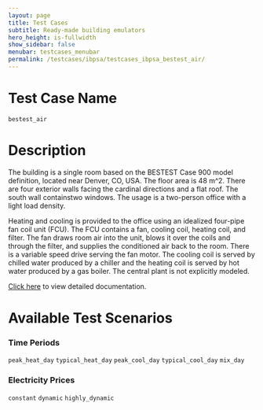```yaml
---
layout: page
title: Test Cases
subtitle: Ready-made building emulators
hero_height: is-fullwidth
show_sidebar: false
menubar: testcases_menubar
permalink: /testcases/ibpsa/testcases_ibpsa_bestest_air/
---
```


# Test Case Name
``bestest_air``

# Description
The building is a single room based on the BESTEST Case 900 model definition,
located near Denver, CO, USA.  The floor area is 48 m^2.
There are four exterior walls facing the cardinal directions and a flat roof.
The south wall containstwo windows.  The usage is a two-person office with a light load density.

Heating and cooling is provided to the office using an idealized four-pipe
fan coil unit (FCU).
The FCU contains a fan, cooling coil, heating coil,
and filter.  The fan draws room air into the unit, blows it over the coils
and through the filter, and supplies the conditioned air back to the room.
There is a variable speed drive serving the fan motor.  The cooling coil
is served by chilled water produced by a chiller and the heating coil is
served by hot water produced by a gas boiler.  The central plant is not
explicitly modeled.

[Click here](/docs-testcases/bestest_air/index.html) to view detailed documentation.

# Available Test Scenarios
### Time Periods
``peak_heat_day``
``typical_heat_day``
``peak_cool_day``
``typical_cool_day``
``mix_day``
### Electricity Prices
``constant``
``dynamic``
``highly_dynamic``
